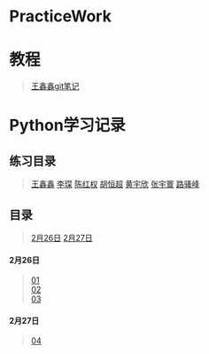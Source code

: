 # PracticeWork

# 教程
> [王鑫鑫git笔记](https://github.com/614610440/my_study/blob/master/git.md)

# Python学习记录  
## 练习目录
> [王鑫鑫](practice/wxx/README.md)
> [李琛](practice/lc/README.md)
> [陈红权](practice/chq/README.md)
> [胡恒超](practice/hhc/README.md)
> [黄宇欣](practice/hyx/README.md)
> [张宇寰](practice/zyh/README.md)
> [路骚峰](practice/lsf/README.md)

## 目录  
> [2月26日](#2月26日)
> [2月27日](#2月27日)  
#### 2月26日  
> [01](study/01_HelloPython.py)  
> [02](study/02_List.py)  
> [03](study/03_String.py)  
#### 2月27日  
> [04](study/04_Dict.py)  